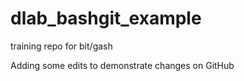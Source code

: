# dlab_bashgit_example
training repo for bit/gash

Adding some edits to demonstrate changes on GitHub
